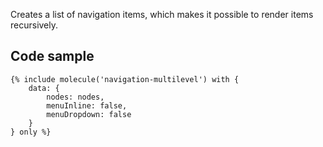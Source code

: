 Creates a list of navigation items, which makes it possible to render items recursively.

## Code sample

```
{% include molecule('navigation-multilevel') with {
    data: {
        nodes: nodes,
        menuInline: false,
        menuDropdown: false
    }
} only %}
```
